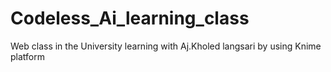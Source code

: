 # Codeless_Ai_learning_class
Web class in the University learning with Aj.Kholed langsari by using Knime platform
